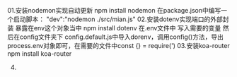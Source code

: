 01.安装nodemon实现自动更新
    npm install nodemon
    在package.json中编写一个启动脚本：
        "dev":"nodemon ./src/mian.js"
02.安装dotenv实现端口的外部封装
    暴露在env这个对象当中
    npm install dotenv
    在.env文件中 写入需要的变量
    然后在config文件夹下 config.default.js中导入dorenv，调用config()方法，导出process.env对象即可，在需要的文件中const {} = require(') 
03.安装koa-router
    npm install koa-router
    
04.